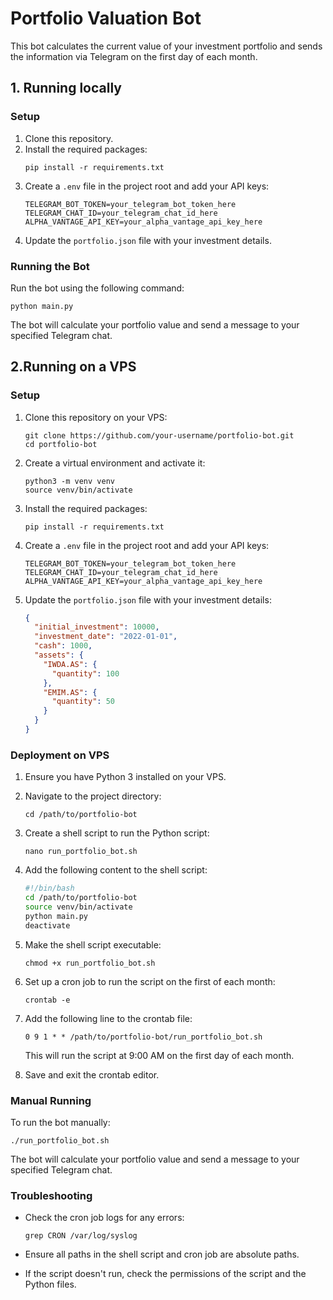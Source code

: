 # Portfolio Valuation Bot

This bot calculates the current value of your investment portfolio and sends the information via Telegram on the first day of each month.

## 1. Running locally

### Setup

1. Clone this repository.
2. Install the required packages:
   ```
   pip install -r requirements.txt
   ```
3. Create a `.env` file in the project root and add your API keys:
   ```
   TELEGRAM_BOT_TOKEN=your_telegram_bot_token_here
   TELEGRAM_CHAT_ID=your_telegram_chat_id_here
   ALPHA_VANTAGE_API_KEY=your_alpha_vantage_api_key_here
   ```
4. Update the `portfolio.json` file with your investment details.

### Running the Bot

Run the bot using the following command:

```
python main.py
```

The bot will calculate your portfolio value and send a message to your specified Telegram chat.

## 2.Running on a VPS

### Setup

1. Clone this repository on your VPS:

   ```
   git clone https://github.com/your-username/portfolio-bot.git
   cd portfolio-bot
   ```

2. Create a virtual environment and activate it:

   ```
   python3 -m venv venv
   source venv/bin/activate
   ```

3. Install the required packages:

   ```
   pip install -r requirements.txt
   ```

4. Create a `.env` file in the project root and add your API keys:

   ```
   TELEGRAM_BOT_TOKEN=your_telegram_bot_token_here
   TELEGRAM_CHAT_ID=your_telegram_chat_id_here
   ALPHA_VANTAGE_API_KEY=your_alpha_vantage_api_key_here
   ```

5. Update the `portfolio.json` file with your investment details:
   ```json
   {
     "initial_investment": 10000,
     "investment_date": "2022-01-01",
     "cash": 1000,
     "assets": {
       "IWDA.AS": {
         "quantity": 100
       },
       "EMIM.AS": {
         "quantity": 50
       }
     }
   }
   ```

### Deployment on VPS

1. Ensure you have Python 3 installed on your VPS.

2. Navigate to the project directory:

   ```
   cd /path/to/portfolio-bot
   ```

3. Create a shell script to run the Python script:

   ```
   nano run_portfolio_bot.sh
   ```

4. Add the following content to the shell script:

   ```bash
   #!/bin/bash
   cd /path/to/portfolio-bot
   source venv/bin/activate
   python main.py
   deactivate
   ```

5. Make the shell script executable:

   ```
   chmod +x run_portfolio_bot.sh
   ```

6. Set up a cron job to run the script on the first of each month:

   ```
   crontab -e
   ```

7. Add the following line to the crontab file:

   ```
   0 9 1 * * /path/to/portfolio-bot/run_portfolio_bot.sh
   ```

   This will run the script at 9:00 AM on the first day of each month.

8. Save and exit the crontab editor.

### Manual Running

To run the bot manually:

```
./run_portfolio_bot.sh
```

The bot will calculate your portfolio value and send a message to your specified Telegram chat.

### Troubleshooting

- Check the cron job logs for any errors:

  ```
  grep CRON /var/log/syslog
  ```

- Ensure all paths in the shell script and cron job are absolute paths.

- If the script doesn't run, check the permissions of the script and the Python files.
